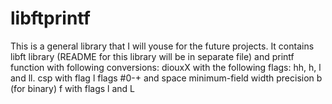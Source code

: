 # libftprintf

This is a general library that I will youse for the future projects. It contains libft library (README for this library will be in separate file) and printf function with following conversions:
diouxX with the following flags: hh, h, l and ll.
csp with flag l
flags #0-+ and space
minimum-field width
precision
b (for binary)
f with flags l and L
